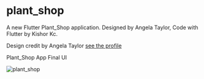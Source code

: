 # plant_shop

A new Flutter Plant_Shop application. Designed by Angela Taylor, Code with Flutter by Kishor Kc.

Design credit by Angela Taylor
[see the profile](https://dribbble.com/angelataylor605)


Plant_Shop App Final UI

![plant_shop](https://user-images.githubusercontent.com/73419211/114500476-cbc18300-9c47-11eb-89f2-238625e979d2.jpg)



